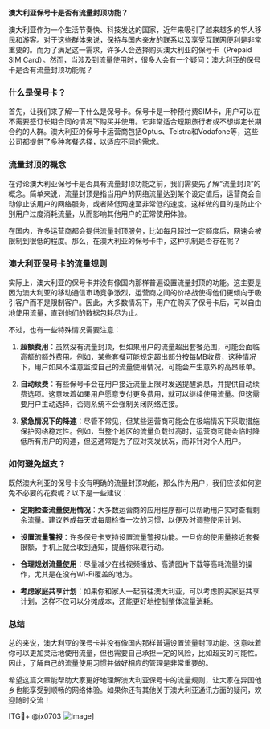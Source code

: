 **澳大利亚保号卡是否有流量封顶功能？**

澳大利亚作为一个生活节奏快、科技发达的国家，近年来吸引了越来越多的华人移民和游客。对于这些群体来说，保持与国内亲友的联系以及享受互联网便利是非常重要的。而为了满足这一需求，许多人会选择购买澳大利亚的保号卡（Prepaid SIM Card）。然而，当涉及到流量使用时，很多人会有一个疑问：澳大利亚的保号卡是否有流量封顶功能呢？

### 什么是保号卡？

首先，让我们来了解一下什么是保号卡。保号卡是一种预付费SIM卡，用户可以在不需要签订长期合同的情况下购买并使用。它非常适合短期旅行者或不想绑定长期合约的人群。澳大利亚的保号卡运营商包括Optus、Telstra和Vodafone等，这些公司都提供了多种套餐选择，以适应不同的需求。

### 流量封顶的概念

在讨论澳大利亚保号卡是否具有流量封顶功能之前，我们需要先了解“流量封顶”的概念。简单来说，流量封顶是指当用户的网络流量达到某个设定值后，运营商会自动停止该用户的网络服务，或者降低网速至非常低的速度。这样做的目的是防止个别用户过度消耗流量，从而影响其他用户的正常使用体验。

在国内，许多运营商都会提供流量封顶服务，比如每月超过一定额度后，网速会被限制到很低的程度。那么，在澳大利亚的保号卡中，这种机制是否存在呢？

### 澳大利亚保号卡的流量规则

实际上，澳大利亚的保号卡并没有像国内那样普遍设置流量封顶的功能。这主要是因为澳大利亚的移动通信市场竞争激烈，运营商之间的价格战使得他们更倾向于吸引客户而不是限制客户。因此，大多数情况下，用户在购买了保号卡后，可以自由地使用流量，直到他们的数据包耗尽为止。

不过，也有一些特殊情况需要注意：

1. **超额费用**：虽然没有流量封顶，但如果用户的流量超出套餐范围，可能会面临高额的额外费用。例如，某些套餐可能规定超出部分按每MB收费，这种情况下，用户如果不注意监控自己的流量使用情况，可能会产生意外的高昂账单。

2. **自动续费**：有些保号卡会在用户接近流量上限时发送提醒消息，并提供自动续费选项。这意味着如果用户愿意支付更多费用，就可以继续使用流量。但这需要用户主动选择，否则系统不会强制关闭网络连接。

3. **紧急情况下的降速**：尽管不常见，但某些运营商可能会在极端情况下采取措施保护网络稳定性。例如，当整个地区的流量负载过高时，运营商可能会临时降低所有用户的网速，但这通常是为了应对突发状况，而非针对个人用户。

### 如何避免超支？

既然澳大利亚的保号卡没有明确的流量封顶功能，那么作为用户，我们应该如何避免不必要的花费呢？以下是一些建议：

- **定期检查流量使用情况**：大多数运营商的应用程序都可以帮助用户实时查看剩余流量。建议养成每天或每周检查一次的习惯，以便及时调整使用计划。
  
- **设置流量警报**：许多保号卡支持设置流量警报功能。一旦你的使用量接近套餐限额，手机上就会收到通知，提醒你采取行动。

- **合理规划流量使用**：尽量减少在线视频播放、高清图片下载等高耗流量的操作，尤其是在没有Wi-Fi覆盖的地方。

- **考虑家庭共享计划**：如果你和家人一起前往澳大利亚，可以考虑购买家庭共享计划，这样不仅可以分摊成本，还能更好地控制整体流量消耗。

### 总结

总的来说，澳大利亚的保号卡并没有像国内那样普遍设置流量封顶功能。这意味着你可以更加灵活地使用流量，但也需要自己承担一定的风险，比如超支的可能性。因此，了解自己的流量使用习惯并做好相应的管理是非常重要的。

希望这篇文章能帮助大家更好地理解澳大利亚保号卡的流量规则，让大家在异国他乡也能享受到顺畅的网络体验。如果你还有其他关于澳大利亚通讯方面的疑问，欢迎随时交流！

[TG💪+ @jx0703 ![Image](https://github.com/user-attachments/assets/dbca1d08-cadb-493c-b0ec-ad6f7a83f270)]